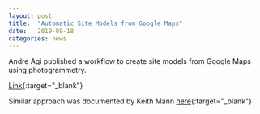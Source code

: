 ```yaml
---
layout: post
title:  "Automatic Site Models from Google Maps"
date:   2019-09-18
categories: news
---
```


Andre Agi published a workflow to create site models from Google Maps using photogrammetry. 

[Link](http://andreagi.se/work_photogrammetry.html){:target="_blank"}

Similar approach was documented by Keith Mann [here](https://www.linkedin.com/pulse/google-earth-3d-buildings-revit-keith-mann/){:target="_blank"}